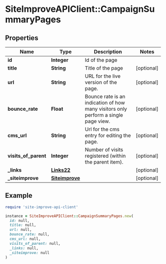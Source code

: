 # SiteImproveAPIClient::CampaignSummaryPages

## Properties

| Name | Type | Description | Notes |
| ---- | ---- | ----------- | ----- |
| **id** | **Integer** | Id of the page |  |
| **title** | **String** | Title of the page | [optional] |
| **url** | **String** | URL for the live version of the page. | [optional] |
| **bounce_rate** | **Float** | Bounce rate is an indication of how many visitors only perform a single page view. | [optional] |
| **cms_url** | **String** | Url for the cms entry for editing the page. | [optional] |
| **visits_of_parent** | **Integer** | Number of visits registered (within the parent item). | [optional] |
| **_links** | [**Links22**](Links22.md) |  | [optional] |
| **_siteimprove** | [**Siteimprove**](Siteimprove.md) |  | [optional] |

## Example

```ruby
require 'site-improve-api-client'

instance = SiteImproveAPIClient::CampaignSummaryPages.new(
  id: null,
  title: null,
  url: null,
  bounce_rate: null,
  cms_url: null,
  visits_of_parent: null,
  _links: null,
  _siteimprove: null
)
```

